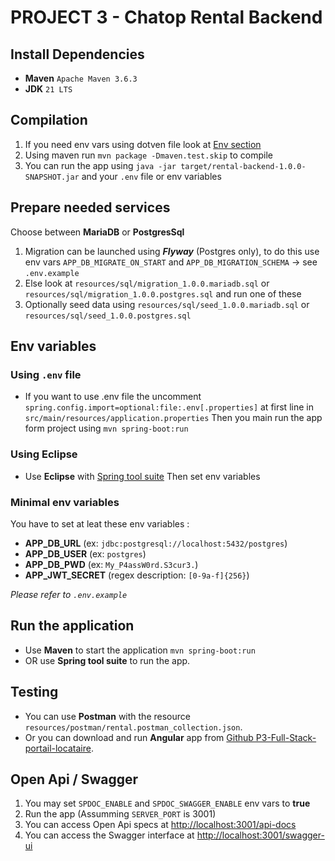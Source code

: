 # PROJECT 3 - Chatop Rental Backend

## Install Dependencies

- **Maven** `Apache Maven 3.6.3`
- **JDK** `21 LTS`

## Compilation

1. If you need env vars using dotven file look at [Env section](#using-env-file)
2. Using maven run `mvn package -Dmaven.test.skip` to compile
3. You can run the app using `java -jar target/rental-backend-1.0.0-SNAPSHOT.jar` and your `.env` file or env variables

## Prepare needed services

Choose between **MariaDB** or **PostgresSql**

1. Migration can be launched using ***Flyway*** (Postgres only), to do this use env vars `APP_DB_MIGRATE_ON_START` and `APP_DB_MIGRATION_SCHEMA` -> see `.env.example`
2. Else look at `resources/sql/migration_1.0.0.mariadb.sql` or `resources/sql/migration_1.0.0.postgres.sql` and run one of these
3. Optionally seed data using `resources/sql/seed_1.0.0.mariadb.sql` or `resources/sql/seed_1.0.0.postgres.sql`

## Env variables

### Using `.env` file

- If you want to use .env file the uncomment `spring.config.import=optional:file:.env[.properties]` at first line in `src/main/resources/application.properties`
  Then you main run the app form project using `mvn spring-boot:run`

### Using Eclipse

- Use **Eclipse** with [Spring tool suite](https://marketplace.eclipse.org/content/spring-tools-4-aka-spring-tool-suite-4)
  Then set env variables

### Minimal env variables

You have to set at leat these env variables :

- **APP_DB_URL** (ex: `jdbc:postgresql://localhost:5432/postgres`)
- **APP_DB_USER** (ex: `postgres`)
- **APP_DB_PWD** (ex: `My_P4assW0rd.S3cur3.`)
- **APP_JWT_SECRET** (regex description: `[0-9a-f]{256}`)

*Please refer to `.env.example`*

## Run the application

- Use **Maven** to start the application `mvn spring-boot:run`
- OR use **Spring tool suite** to run the app.

## Testing

- You can use **Postman** with the resource `resources/postman/rental.postman_collection.json`.
- Or you can download and run **Angular** app from [Github P3-Full-Stack-portail-locataire](https://github.com/OpenClassrooms-Student-Center/P3-Full-Stack-portail-locataire).

## Open Api / Swagger

1. You may set `SPDOC_ENABLE` and `SPDOC_SWAGGER_ENABLE` env vars to **true**
2. Run the app (Assumming `SERVER_PORT` is 3001)
3. You can access Open Api specs at <http://localhost:3001/api-docs>
4. You can access the Swagger interface at <http://localhost:3001/swagger-ui>
